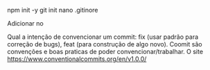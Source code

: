npm init -y
git init
nano .gitinore

Adicionar no 

Qual a intenção de convencionar um commit: fix (usar padrão para correção de bugs), feat (para construção de algo novo). Coomit são convenções e boas praticas de poder convencionar/trabalhar. O site https://www.conventionalcommits.org/en/v1.0.0/


